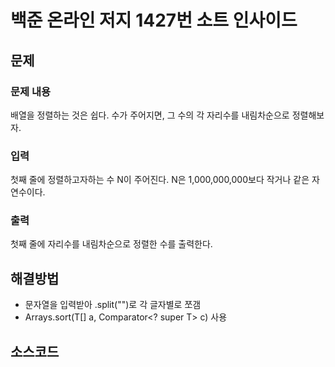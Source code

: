 # 백준 온라인 저지 1427번 소트 인사이드
## 문제
### 문제 내용
배열을 정렬하는 것은 쉽다. 수가 주어지면, 그 수의 각 자리수를 내림차순으로 정렬해보자.

### 입력
첫째 줄에 정렬하고자하는 수 N이 주어진다. N은 1,000,000,000보다 작거나 같은 자연수이다.

### 출력
첫째 줄에 자리수를 내림차순으로 정렬한 수를 출력한다.

## 해결방법
- 문자열을 입력받아 .split("")로 각 글자별로 쪼갬
- Arrays.sort(​T[] a, Comparator<? super T> c) 사용

## 소스코드

<script src="https://gist.github.com/Nooheat/74a72d29f6271e73ff923238f0623252.js"></script>
